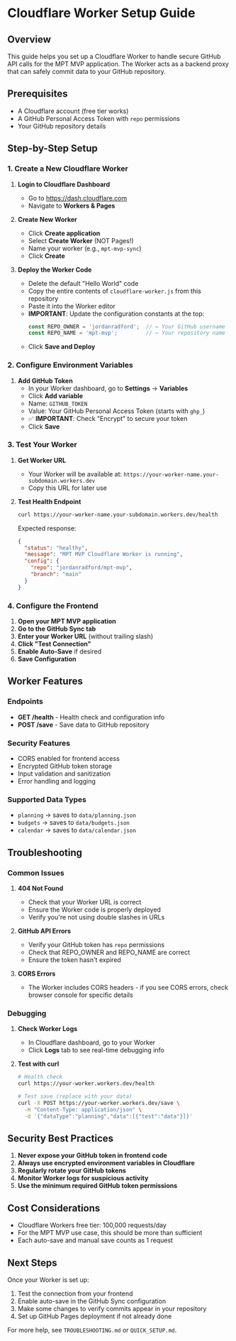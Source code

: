 # Cloudflare Worker Setup Guide

## Overview

This guide helps you set up a Cloudflare Worker to handle secure GitHub API calls for the MPT MVP application. The Worker acts as a backend proxy that can safely commit data to your GitHub repository.

## Prerequisites

- A Cloudflare account (free tier works)
- A GitHub Personal Access Token with `repo` permissions
- Your GitHub repository details

## Step-by-Step Setup

### 1. Create a New Cloudflare Worker

1. **Login to Cloudflare Dashboard**
   - Go to https://dash.cloudflare.com
   - Navigate to **Workers & Pages**

2. **Create New Worker**
   - Click **Create application**
   - Select **Create Worker** (NOT Pages!)
   - Name your worker (e.g., `mpt-mvp-sync`)
   - Click **Create**

3. **Deploy the Worker Code**
   - Delete the default "Hello World" code
   - Copy the entire contents of `cloudflare-worker.js` from this repository
   - Paste it into the Worker editor
   - **IMPORTANT**: Update the configuration constants at the top:
     ```javascript
     const REPO_OWNER = 'jordanradford';  // ← Your GitHub username
     const REPO_NAME = 'mpt-mvp';         // ← Your repository name
     ```
   - Click **Save and Deploy**

### 2. Configure Environment Variables

1. **Add GitHub Token**
   - In your Worker dashboard, go to **Settings** → **Variables**
   - Click **Add variable**
   - Name: `GITHUB_TOKEN`
   - Value: Your GitHub Personal Access Token (starts with `ghp_`)
   - ✅ **IMPORTANT**: Check "Encrypt" to secure your token
   - Click **Save**

### 3. Test Your Worker

1. **Get Worker URL**
   - Your Worker will be available at: `https://your-worker-name.your-subdomain.workers.dev`
   - Copy this URL for later use

2. **Test Health Endpoint**
   ```bash
   curl https://your-worker-name.your-subdomain.workers.dev/health
   ```
   
   Expected response:
   ```json
   {
     "status": "healthy",
     "message": "MPT MVP Cloudflare Worker is running",
     "config": {
       "repo": "jordanradford/mpt-mvp",
       "branch": "main"
     }
   }
   ```

### 4. Configure the Frontend

1. **Open your MPT MVP application**
2. **Go to the GitHub Sync tab**
3. **Enter your Worker URL** (without trailing slash)
4. **Click "Test Connection"**
5. **Enable Auto-Save** if desired
6. **Save Configuration**

## Worker Features

### Endpoints

- **GET /health** - Health check and configuration info
- **POST /save** - Save data to GitHub repository

### Security Features

- CORS enabled for frontend access
- Encrypted GitHub token storage
- Input validation and sanitization
- Error handling and logging

### Supported Data Types

- `planning` → saves to `data/planning.json`
- `budgets` → saves to `data/budgets.json`
- `calendar` → saves to `data/calendar.json`

## Troubleshooting

### Common Issues

1. **404 Not Found**
   - Check that your Worker URL is correct
   - Ensure the Worker code is properly deployed
   - Verify you're not using double slashes in URLs

2. **GitHub API Errors**
   - Verify your GitHub token has `repo` permissions
   - Check that REPO_OWNER and REPO_NAME are correct
   - Ensure the token hasn't expired

3. **CORS Errors**
   - The Worker includes CORS headers - if you see CORS errors, check browser console for specific details

### Debugging

1. **Check Worker Logs**
   - In Cloudflare dashboard, go to your Worker
   - Click **Logs** tab to see real-time debugging info

2. **Test with curl**
   ```bash
   # Health check
   curl https://your-worker.workers.dev/health

   # Test save (replace with your data)
   curl -X POST https://your-worker.workers.dev/save \
     -H "Content-Type: application/json" \
     -d '{"dataType":"planning","data":[{"test":"data"}]}'
   ```

## Security Best Practices

1. **Never expose your GitHub token in frontend code**
2. **Always use encrypted environment variables in Cloudflare**
3. **Regularly rotate your GitHub tokens**
4. **Monitor Worker logs for suspicious activity**
5. **Use the minimum required GitHub token permissions**

## Cost Considerations

- Cloudflare Workers free tier: 100,000 requests/day
- For the MPT MVP use case, this should be more than sufficient
- Each auto-save and manual save counts as 1 request

## Next Steps

Once your Worker is set up:
1. Test the connection from your frontend
2. Enable auto-save in the GitHub Sync configuration
3. Make some changes to verify commits appear in your repository
4. Set up GitHub Pages deployment if not already done

For more help, see `TROUBLESHOOTING.md` or `QUICK_SETUP.md`.
